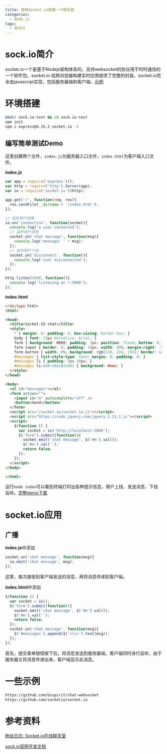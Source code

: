 ```yaml
---
title: 使用Socket.io搭建一个聊天室
categories:
  - Node.js
tags:
  - 命令行
---
```




# sock.io简介

​    socket.io一个是基于Nodejs架构体系的，支持websocket的协议用于时时通信的一个软件包。socket.io 给跨浏览器构建实时应用提供了完整的封装，socket.io完全由javascript实现，包括服务器端和客户端。[示例](https://github.com/quanzaiyu/socket.io-chatroom) 



# 环境搭建

```bash
mkdir sock.io-test && cd sock.io-test
npm init
npm i express@4.15.2 socket.io -S
```

## 编写简单测试Demo

这里创建两个文件，`index.js`为服务器入口文件，`index.html`为客户端入口文件。

**index.js**

```js
var app = require('express')();
var http = require('http').Server(app);
var io = require('socket.io')(http);

app.get('/', function(req, res){
  res.sendFile(__dirname + '/index.html');
});

// 监听用户连接
io.on('connection', function(socket){
  console.log('a user connected');
  // 监听用户消息
  socket.on('chat message', function(msg){
    console.log('message: ' + msg);
  });
  // 监听用户下线
  socket.on('disconnect', function(){
    console.log('user disconnected');
  });
});

http.listen(3000, function(){
  console.log('listening on *:3000');
});
```

**index.html**

```html
<!doctype html>
<html>

<head>
  <title>Socket.IO chat</title>
  <style>
    * { margin: 0; padding: 0; box-sizing: border-box; }
    body { font: 13px Helvetica, Arial; }
    form { background: #000; padding: 3px; position: fixed; bottom: 0; width: 100%; }
    form input { border: 0; padding: 10px; width: 90%; margin-right: .5%; }
    form button { width: 9%; background: rgb(130, 224, 255); border: none; padding: 10px; }
    #messages { list-style-type: none; margin: 0; padding: 0; }
    #messages li { padding: 5px 10px; }
    #messages li:nth-child(odd) { background: #eee; }
  </style>
</head>

<body>
  <ul id="messages"></ul>
  <form action="">
    <input id="m" autocomplete="off" />
    <button>Send</button>
  </form>
  <script src="/socket.io/socket.io.js"></script>
  <script src="https://code.jquery.com/jquery-1.11.1.js"></script>
  <script>
    $(function () {
      var socket = io('http://localhost:3000');
      $('form').submit(function(){
        socket.emit('chat message', $('#m').val());
        $('#m').val('');
        return false;
      });
    });
  </script>
</body>

</html>
```

运行`node index`可以看到终端打印出各种提示信息，用户上线、发送消息、下线监听。[完整demo下载](http://xiaoyulive.oss-cn-beijing.aliyuncs.com/res/chat-websocket.zip) 



# socket.io应用

## 广播

**index.js**中添加 

```js
socket.on('chat message', function(msg){
  io.emit('chat message', msg);
});
```

这里，每次接收到客户端发送的消息，再将消息传递到客户端。

**index.html**中添加 

```js
$(function () {
  var socket = io();
  $('form').submit(function(){
    socket.emit('chat message', $('#m').val());
    $('#m').val('');
    return false;
  });
  socket.on('chat message', function(msg){
    $('#messages').append($('<li>').text(msg));
  });
});
```

首先，提交表单按钮按下后，将消息发送到服务器端，客户端同时进行监听，由于服务器又将消息传递出来，客户端显示此消息。



# 一些示例

```bash
https://github.com/bsspirit/chat-websocket
https://github.com/socketio/socket.io
```






# 参考资料

[粉丝日志: Socket.io在线聊天室](http://blog.fens.me/nodejs-socketio-chat/) 

[sock.io官网开发文档](https://socket.io/get-started/chat/) 

